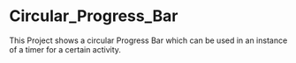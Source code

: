 # Circular_Progress_Bar
This Project shows a circular Progress Bar which can be used in an instance of a timer for a certain activity.

